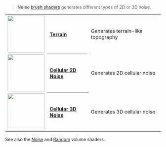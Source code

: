 > **Noise** [brush shaders](Brush-Shaders) generates different types of 2D or 3D noise.

<!-- LIST list_noise 120 -->
<table>
	<tr>
		<td valign="center" align="left"><a href="Terrain"><img width="120" src="https://s3.amazonaws.com/misc.lachlanmcdonald.com/magicavoxel-shaders/icons2/terrain.png" alt=""></a></td>
		<th valign="center" align="left"><a href="Terrain">Terrain</a></th>
		<td valign="center">Generates terrain-like topography</td>
	</tr>
	<tr>
		<td valign="center" align="left"><a href="Cellular2D-Noise-Brush"><img width="120" src="https://s3.amazonaws.com/misc.lachlanmcdonald.com/magicavoxel-shaders/icons2/cellular2D.png" alt=""></a></td>
		<th valign="center" align="left"><a href="Cellular2D-Noise-Brush">Cellular 2D Noise</a></th>
		<td valign="center">Generates 2D cellular noise</td>
	</tr>
	<tr>
		<td valign="center" align="left"><a href="Cellular3D-Noise-Brush"><img width="120" src="https://s3.amazonaws.com/misc.lachlanmcdonald.com/magicavoxel-shaders/icons2/cellular3D.png" alt=""></a></td>
		<th valign="center" align="left"><a href="Cellular3D-Noise-Brush">Cellular 3D Noise</a></th>
		<td valign="center">Generates 3D cellular noise</td>
	</tr>
</table>
<!-- END -->

See also the [Noise](Noise) and [Random](random) volume shaders.
